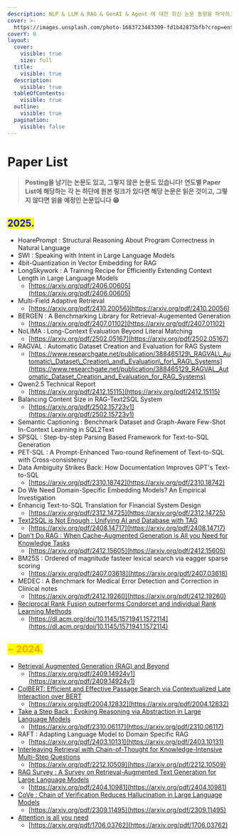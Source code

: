 ```yaml
---
description: NLP & LLM & RAG & GenAI & Agent 에 대한 최신 논문 동향을 파악하고 리스트를 정리해보자!
cover: >-
  https://images.unsplash.com/photo-1683723483309-fd1b42875bfb?crop=entropy&cs=srgb&fm=jpg&ixid=M3wxOTcwMjR8MHwxfHNlYXJjaHwyfHxhcmNoaXZ8ZW58MHx8fHwxNzExNTI0MjkzfDA&ixlib=rb-4.0.3&q=85
coverY: 0
layout:
  cover:
    visible: true
    size: full
  title:
    visible: true
  description:
    visible: true
  tableOfContents:
    visible: true
  outline:
    visible: true
  pagination:
    visible: false
---
```


# Paper List

> **Posting을 남기는 논문도 있고, 그렇지 않은 논문도 있습니다! 연도별 Paper List에 해당하는 각 논 하단에 원본 링크가 있다면 해당 논문은 읽은 것이고, 그렇지 않다면 읽을 예정인 논문입니다 😁**

## <mark style="color:blue;">2025.</mark>

* HoarePrompt : Structural Reasoning About Program Correctness in Natural Language
* SWI : Speaking with Intent in Large Language Models
* 4bit-Quantization in Vector Embedding for RAG
* LongSkywork : A Training Recipe for Efficiently Extending Context Length in Large Language Models
  * [https://arxiv.org/pdf/2406.00605](https://arxiv.org/pdf/2406.00605)
* Multi-Field Adaptive Retrieval
  * [https://arxiv.org/pdf/2410.20056](https://arxiv.org/pdf/2410.20056)
* BERGEN : A Benchmarking Library for Retrieval-Augemented Generation
  * [https://arxiv.org/pdf/2407.01102](https://arxiv.org/pdf/2407.01102)
* NoLIMA : Long-Context Evaluation Beyond Literal Matching
  * [https://arxiv.org/pdf/2502.05167](https://arxiv.org/pdf/2502.05167)
* RAGVAL : Automatic Dataset Creation and Evaluation for RAG System
  * [https://www.researchgate.net/publication/388465129\_RAGVAL\_Automatic\_Dataset\_Creation\_and\_Evaluation\_for\_RAG\_Systems](https://www.researchgate.net/publication/388465129_RAGVAL_Automatic_Dataset_Creation_and_Evaluation_for_RAG_Systems)
* Qwen2.5 Technical Report
  * [https://arxiv.org/pdf/2412.15115](https://arxiv.org/pdf/2412.15115)
* Balancing Content Size in RAG-Text2SQL System
  * [https://arxiv.org/pdf/2502.15723v1](https://arxiv.org/pdf/2502.15723v1)
* Semantic Captioning : Benchmark Dataset and Graph-Aware Few-Shot In-Context Learning in SQL2Text
* SPSQL : Step-by-step Parsing Based Framework for Text-to-SQL Generation
* PET-SQL : A Prompt-Enhanced Two-round Refinement of Text-to-SQL with Cross-consistency
* Data Ambiguity Strikes Back: How Documentation Improves GPT's Text-to-SQL
  * [https://arxiv.org/pdf/2310.18742](https://arxiv.org/pdf/2310.18742)
* Do We Need Domain-Specific Embedding Models? An Empirical Investigation
* Enhancig Text-to-SQL Translation for Financial System Design
  * [https://arxiv.org/pdf/2312.14725](https://arxiv.org/pdf/2312.14725)
* [Text2SQL is Not Enough : Unifying AI and Database with TAG](2024-text2sql-is-not-enough-unifying-ai-and-database-with-tag.md)
  * [https://arxiv.org/pdf/2408.14717](https://arxiv.org/pdf/2408.14717)
* [Don't Do RAG : When Cache-Augmented Generation is All you Need for Knowledge Tasks](2024-dont-do-rag-when-cache-augmented-generation-is-all-you-need-for-knowledge-tasks.md)
  * [https://arxiv.org/pdf/2412.15605](https://arxiv.org/pdf/2412.15605)
* BM25S : Ordered of magnitude fasteer lexical search via eagger sparse scoring
  * [https://arxiv.org/pdf/2407.03618](https://arxiv.org/pdf/2407.03618)
* MEDEC : A Benchmark for Medical Error Detection and Correction in Clinical notes
  * [https://arxiv.org/pdf/2412.19260](https://arxiv.org/pdf/2412.19260)
* [Reciprocal Rank Fusion outperforms Condorcet and individual Rank Learning Methods](2009-reciprocal-rank-fusion-outperforms-condorcet-and-individual-rank-learning-methods.md)
  * [https://dl.acm.org/doi/10.1145/1571941.1572114](https://dl.acm.org/doi/10.1145/1571941.1572114)

## <mark style="color:orange;">\~ 2024.</mark>

* [Retrieval Augmented Generation (RAG) and Beyond](2024-retrieval-augmented-generation-rag-and-beyond.md)
  * [https://arxiv.org/pdf/2409.14924v1](https://arxiv.org/pdf/2409.14924v1)
* [ColBERT: Efficient and Effective Passage Search via Contextualized Late Interaction over BERT](2020-colbert-efficient-and-effective-passage-search-via-contextualized-late-interaction-over-bert.md)
  * [https://arxiv.org/pdf/2004.12832](https://arxiv.org/pdf/2004.12832)
* [Take a Step Back : Evoking Reasoning via Abstraction in Large Language Models](2024-take-a-step-back-evoking-reasoning-via-abstraction-in-large-language-models.md)
  * [https://arxiv.org/pdf/2310.06117](https://arxiv.org/pdf/2310.06117)
* RAFT : Adapting Language Model to Domain Specific RAG
  * [https://arxiv.org/pdf/2403.10131](https://arxiv.org/pdf/2403.10131)
* [Interleaving Retrieval with Chain-of-Thought for Knowledge-Intensive Multi-Step Questions](2023-interleaving-retrieval-with-chain-of-thought-for-knowledge-intensive-multi-step-questions.md)
  * [https://arxiv.org/pdf/2212.10509](https://arxiv.org/pdf/2212.10509)
* [RAG Survey : A Survey on Retrieval-Augmented Text Generation for Large Language Models](2024-rag-survey-a-survey-on-retrieval-augmented-text-generation-for-large-language-models.md)
  * [https://arxiv.org/pdf/2404.10981](https://arxiv.org/pdf/2404.10981)
* [CoVe : Chain of Verification Reduces Hallucination in Large Language Models](2023-cove-chain-of-verification-reduces-hallucination-in-large-language-models.md)
  * [https://arxiv.org/pdf/2309.11495](https://arxiv.org/pdf/2309.11495)
* [Attention is all you need](2017-attention-is-all-you-need.md)
  * [https://arxiv.org/pdf/1706.03762](https://arxiv.org/pdf/1706.03762)
